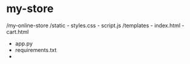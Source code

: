 # my-store
/my-online-store
   /static
       - styles.css
       - script.js
   /templates
       - index.html
       - cart.html
   - app.py
   - requirements.txt
   - 

